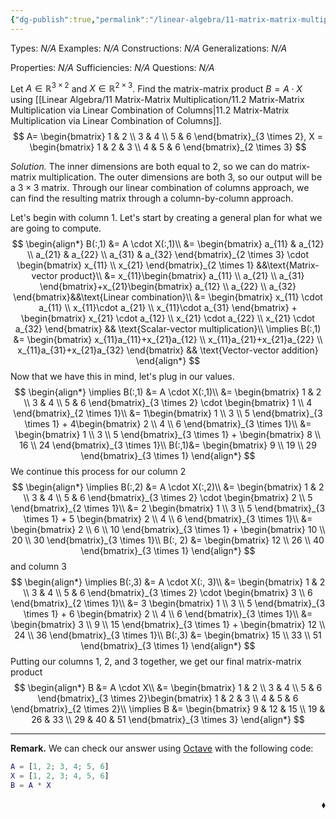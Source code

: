```yaml
---
{"dg-publish":true,"permalink":"/linear-algebra/11-matrix-matrix-multiplication/11-2-1-example-of-matrix-matrix-multiplication-via-linear-combination-of-columns/","tags":["Type/Example","Topic/Linear_Algebra"]}
---
```


Types: *N/A*
Examples: *N/A*
Constructions: *N/A*
Generalizations: *N/A*

Properties: *N/A*
Sufficiencies: *N/A*
Questions: *N/A*

Let $A \in \mathbb{R}^{ 3 \times 2}$ and $X \in \mathbb{R}^{2 \times 3}$. Find the matrix-matrix product $B = A \cdot X$ using [[Linear Algebra/11 Matrix-Matrix Multiplication/11.2 Matrix-Matrix Multiplication via Linear Combination of Columns\|11.2 Matrix-Matrix Multiplication via Linear Combination of Columns]].
$$
A= \begin{bmatrix}
1 & 2 \\
3 & 4 \\
5 & 6
\end{bmatrix}_{3 \times 2}, X = \begin{bmatrix}
1 & 2 & 3 \\
4 & 5 & 6
\end{bmatrix}_{2 \times 3}
$$

*Solution.* The inner dimensions are both equal to $2$, so we can do matrix-matrix multiplication. The outer dimensions are both $3$, so our output will be a $3 \times 3$ matrix. Through our linear combination of columns approach, we can find the resulting matrix through a column-by-column approach. 

Let's begin with column 1. Let's start by creating a general plan for what we are going to compute.
$$
\begin{align*}
B(:,1) &= A \cdot X(:,1)\\
&= \begin{bmatrix}
a_{11} & a_{12} \\
a_{21} & a_{22} \\
a_{31} & a_{32}
\end{bmatrix}_{2 \times 3} \cdot \begin{bmatrix}
x_{11} \\
x_{21}
\end{bmatrix}_{2 \times 1} &&\text{Matrix-vector product}\\
&= x_{11}\begin{bmatrix}
a_{11} \\
a_{21} \\
a_{31}
\end{bmatrix}+x_{21}\begin{bmatrix}
a_{12} \\
a_{22} \\
a_{32}
\end{bmatrix}&&\text{Linear combination}\\
&= \begin{bmatrix}
x_{11} \cdot a_{11} \\
x_{11}\cdot a_{21} \\
x_{11}\cdot a_{31}
\end{bmatrix} + \begin{bmatrix}
x_{21} \cdot a_{12} \\
x_{21} \cdot a_{22} \\
x_{21}  \cdot a_{32}
\end{bmatrix} && \text{Scalar-vector multiplication}\\
\implies B(:,1) &= \begin{bmatrix}
x_{11}a_{11}+x_{21}a_{12} \\
x_{11}a_{21}+x_{21}a_{22} \\
x_{11}a_{31}+x_{21}a_{32}
\end{bmatrix} && \text{Vector-vector addition}
\end{align*}
$$
Now that we have this in mind, let's plug in our values.
$$
\begin{align*}
\implies B(:,1) &= A \cdot X(:,1)\\
&= \begin{bmatrix}
1 & 2 \\
3 & 4 \\
5 & 6
\end{bmatrix}_{3 \times 2} \cdot \begin{bmatrix}
1 \\
4
\end{bmatrix}_{2 \times 1}\\
&= 1\begin{bmatrix}
1 \\
3 \\
5
\end{bmatrix}_{3 \times 1} + 4\begin{bmatrix}
2 \\
4 \\
6
\end{bmatrix}_{3 \times 1}\\
&= \begin{bmatrix}
1 \\
3 \\
5
\end{bmatrix}_{3 \times 1} + \begin{bmatrix}
8 \\
16 \\
24
\end{bmatrix}_{3 \times 1}\\
B(:,1)&= \begin{bmatrix}
9 \\
19 \\
29
\end{bmatrix}_{3 \times 1}
\end{align*}
$$
We continue this process for our column 2
$$
\begin{align*}
\implies B(:,2) &= A \cdot X(:,2)\\
&= \begin{bmatrix}
1 & 2 \\
3 & 4 \\
5 & 6
\end{bmatrix}_{3 \times 2} \cdot \begin{bmatrix}
2 \\
5
\end{bmatrix}_{2 \times 1}\\
&= 2 \begin{bmatrix}
1 \\
3 \\
5
\end{bmatrix}_{3 \times 1} + 5 \begin{bmatrix}
2 \\
4 \\
6
\end{bmatrix}_{3 \times 1}\\
&= \begin{bmatrix}
2 \\
6 \\
10
\end{bmatrix}_{3 \times 1} + \begin{bmatrix}
10 \\
20 \\
30
\end{bmatrix}_{3 \times 1}\\
B(:, 2) &= \begin{bmatrix}
12 \\
26 \\
40
\end{bmatrix}_{3 \times 1}
\end{align*}
$$
and column 3
$$
\begin{align*}
\implies B(:,3) &= A \cdot X(:, 3)\\
&= \begin{bmatrix}
1 & 2 \\
3 & 4 \\
5 & 6
\end{bmatrix}_{3 \times 2} \cdot \begin{bmatrix}
3 \\
6
\end{bmatrix}_{2 \times 1}\\
&= 3 \begin{bmatrix}
1 \\
3 \\
5
\end{bmatrix}_{3 \times 1} + 6 \begin{bmatrix}
2 \\
4 \\
6
\end{bmatrix}_{3 \times 1}\\
&= \begin{bmatrix}
3 \\
9 \\
15
\end{bmatrix}_{3 \times 1} + \begin{bmatrix}
12 \\
24 \\
36
\end{bmatrix}_{3 \times 1}\\
B(:,3) &= \begin{bmatrix}
15 \\
33 \\
51
\end{bmatrix}_{3 \times 1}
\end{align*}
$$
Putting our columns 1, 2, and 3 together, we get our final matrix-matrix product
$$
\begin{align*}
B &= A \cdot X\\
&= \begin{bmatrix}
1 & 2 \\
3 & 4 \\
5 & 6
\end{bmatrix}_{3 \times 2}\begin{bmatrix}
1 & 2 & 3 \\
4 & 5 & 6
\end{bmatrix}_{2 \times 2}\\
\implies B &= \begin{bmatrix}
9 & 12 & 15 \\
19 & 26 & 33 \\
29 & 40 & 51
\end{bmatrix}_{3 \times 3}
\end{align*}
$$

---

**Remark.** We can check our answer using [Octave](https://octave-online.net) with the following code:
```matlab
A = [1, 2; 3, 4; 5, 6]
X = [1, 2, 3; 4, 5, 6]
B = A * X
```
 <span style='float:right;'>$\blacklozenge$</span>